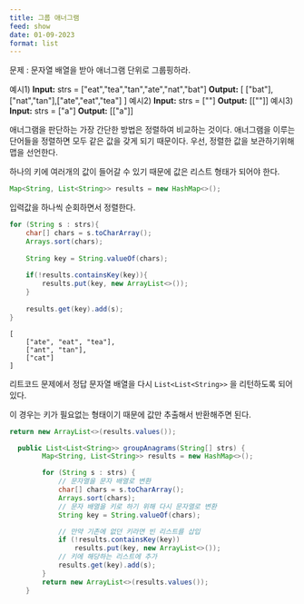 ```yaml
---
title: 그룹 애너그램
feed: show
date: 01-09-2023
format: list
---
```

문제 : 문자열 배열을 받아 애너그램 단위로 그룹핑하라.

예시1)
**Input:** strs = ["eat","tea","tan","ate","nat","bat"]
**Output:**  [ ["bat"],["nat","tan"],["ate","eat","tea"] ]
예시2)
**Input:** strs = [""]
**Output:** [[""]]
예시3)
**Input:** strs = ["a"]
**Output:** [["a"]]

애너그램을 판단하는 가장 간단한 방법은 정렬하여 비교하는 것이다. 애너그램을 이루는 단어들을 정렬하면 모두 같은 값을 갖게 되기 때문이다. 우선, 정렬한 값을 보관하기위해 맵을 선언한다.

하나의 키에 여러개의 값이 들어갈 수 있기 때문에 값은 리스트 형태가 되어야 한다.

```java
Map<String, List<String>> results = new HashMap<>();
```

입력값을 하나씩 순회하면서 정렬한다. 
```java
for (String s : strs){
	char[] chars = s.toCharArray();
	Arrays.sort(chars);
	
	String key = String.valueOf(chars);
	
	if(!results.containsKey(key)){
		results.put(key, new ArrayList<>());
	}
	
	results.get(key).add(s);
}
```

``` console
[
	["ate", "eat", "tea"],
	["ant", "tan"],
	["cat"]
]
```

리트코드 문제에서 정답 문자열 배열을 다시 `List<List<String>>` 을 리턴하도록 되어있다.

이 경우는 키가 필요없는 형태이기 때문에 값만 추출해서 반환해주면 된다.

```java
return new ArrayList<>(results.values());
```

``` java
  public List<List<String>> groupAnagrams(String[] strs) {
        Map<String, List<String>> results = new HashMap<>();

        for (String s : strs) {
            // 문자열을 문자 배열로 변환
            char[] chars = s.toCharArray();
            Arrays.sort(chars);
            // 문자 배열을 키로 하기 위해 다시 문자열로 변환
            String key = String.valueOf(chars);

            // 만약 기존에 없던 키라면 빈 리스트를 삽입
            if (!results.containsKey(key))
                results.put(key, new ArrayList<>());
            // 키에 해당하는 리스트에 추가
            results.get(key).add(s);
        }
        return new ArrayList<>(results.values());
    }
```